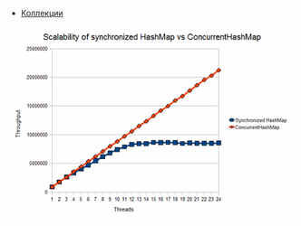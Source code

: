 
* [Коллекции](https://github.com/Home-GWT/TopLinkExample/blob/master/src/com/voituk/jpaexample/JPAExample.java#L518)

![synchronized HashMap vs ConcurrentHashMap](9ec0eb5fb73d6bd0e4d79cae2fd20bf6.png)

